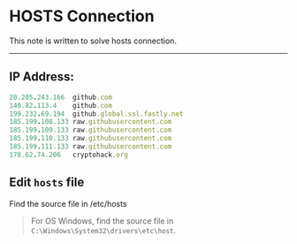 # HOSTS Connection

This note is written to solve hosts connection.

---

## IP Address:

```Ruby
20.205.243.166  github.com
140.82.113.4    github.com
199.232.69.194  github.global.ssl.fastly.net
185.199.108.133 raw.githubusercontent.com
185.199.109.133 raw.githubusercontent.com
185.199.110.133 raw.githubusercontent.com
185.199.111.133 raw.githubusercontent.com
178.62.74.206   cryptohack.org
```

## Edit `hosts` file
Find the source file in /etc/hosts

> For OS Windows, find the source file in `C:\Windows\System32\drivers\etc\host`.
